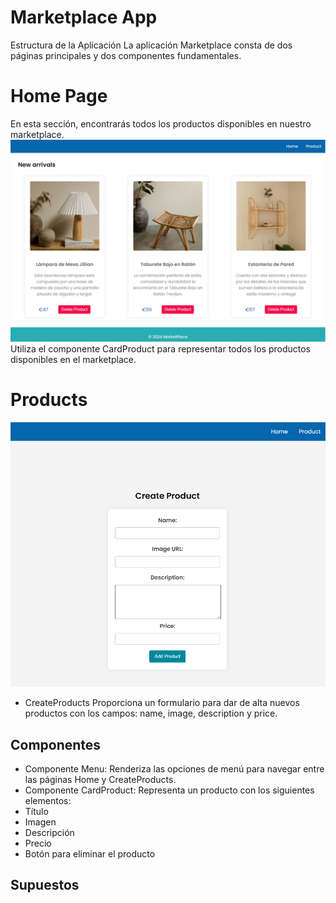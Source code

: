 # Marketplace App 
Estructura de la Aplicación
La aplicación Marketplace consta de dos páginas principales y dos componentes fundamentales.

# Home Page
En esta sección, encontrarás todos los productos disponibles en nuestro marketplace.
![Home Page](capturasPantalla/landingMarketplace.png)
Utiliza el componente CardProduct para representar todos los productos disponibles en el marketplace.

# Products
![Home Page](capturasPantalla/form.png)
- CreateProducts
Proporciona un formulario para dar de alta nuevos productos con los campos: name, image, description y price.

## Componentes
- Componente Menu: 
Renderiza las opciones de menú para navegar entre las páginas Home y CreateProducts.
- Componente CardProduct: 
Representa un producto con los siguientes elementos:
- Título
- Imagen
- Descripción
- Precio
- Botón para eliminar el producto

## Supuestos
